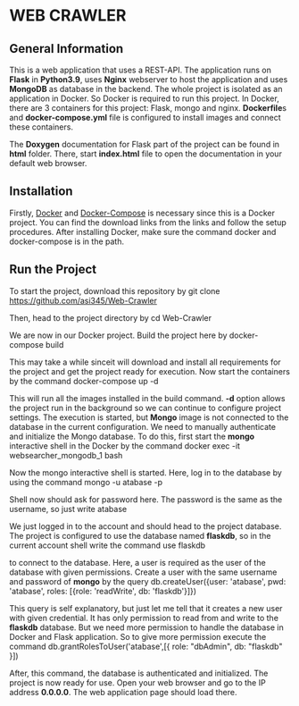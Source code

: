 # WEB CRAWLER

## General Information

This is a web application that uses a REST-API. The application runs on **Flask** in **Python3.9**, uses
**Nginx** webserver to host the application and uses **MongoDB** as database in the backend. The
whole project is isolated as an application in Docker. So Docker is required to run this project. In
Docker, there are 3 containers for this project: Flask, mongo and nginx. **Dockerfile**s and
**docker-compose.yml** file is configured to install images and connect these containers.

The **Doxygen** documentation for Flask part of the project can be found in **html** folder. There,
start **index.html** file to open the documentation in your default web browser.

## Installation

Firstly, [Docker](https://www.docker.com) and [Docker-Compose](https://docs.docker.com/compose/install/) is necessary since this is a Docker project. You can find the download links from the links and follow the setup procedures. After installing Docker, make sure the command     docker     and     docker-compose    is in the path.

## Run the Project

To start the project, download this repository by
    git clone https://github.com/asi345/Web-Crawler

Then, head to the project directory by
    cd Web-Crawler

We are now in our Docker project. Build the project here by
    docker-compose build

This may take a while sinceit will download and install all requirements for the project and get
the project ready for execution. Now start the containers by the command
    docker-compose up -d

This will run all the images installed in the build command. **-d** option allows the project run in
the background so we can continue to configure project settings. The execution is started, but
**Mongo** image is not connected to the database in the current configuration. We need to manually
authenticate and initialize the Mongo database. To do this, first start the **mongo** interactive
shell in the Docker by the command
   docker exec -it websearcher\_mongodb\_1 bash

Now the mongo interactive shell is started. Here, log in to the database by using the command
    mongo -u atabase -p

Shell now should ask for password here. The password is the same as the username, so just write
    atabase

We just logged in to the account and should head to the project database. The project is configured
to use the database named **flaskdb**, so in the current account shell write the command
    use flaskdb

to connect to the database. Here, a user is required as the user of the database with given
permissions. Create a user with the same username and password of **mongo** by the query
   db.createUser({user: 'atabase', pwd: 'atabase', roles: [{role: 'readWrite', db: 'flaskdb'}]})

This query is self explanatory, but just let me tell that it creates a new user with given
credential. It has only permission to read from and write to the **flaskdb** database. But we need
more permission to handle the database in Docker and Flask application. So to give more permission
execute the command
    db.grantRolesToUser('atabase',[{ role: "dbAdmin", db: "flaskdb" }])

After, this command, the database is authenticated and initialized. The project is now ready for
use. Open your web browser and go to the IP address **0.0.0.0**. The web application page should
load there.
